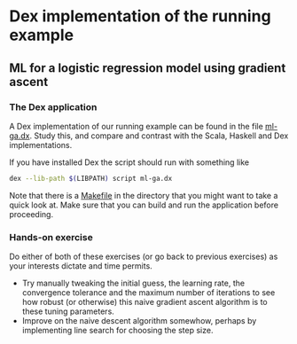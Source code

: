# Dex implementation of the running example

## ML for a logistic regression model using gradient ascent

### The Dex application

A Dex implementation of our running example can be found in the file [ml-ga.dx](ml-ga.dx). Study this, and compare and contrast with the Scala, Haskell and Dex implementations.

If you have installed Dex the script should run with something like
```bash
dex --lib-path $(LIBPATH) script ml-ga.dx
```
Note that there is a [Makefile](Makefile) in the directory that you might want to take a quick look at. Make sure that you can build and run the application before proceeding.

### Hands-on exercise

Do either of both of these exercises (or go back to previous exercises) as your interests dictate and time permits.

* Try manually tweaking the initial guess, the learning rate, the convergence tolerance and the maximum number of iterations to see how robust (or otherwise) this naive gradient ascent algorithm is to these tuning parameters.
* Improve on the naive descent algorithm somewhow, perhaps by implementing line search for choosing the step size.



